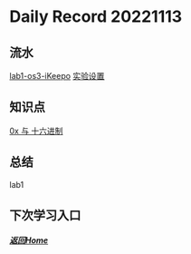 
Daily Record 20221113
=====================

## 流水

 [lab1-os3-iKeepo](https://github.com/LearningOS/lab1-os3-iKeepo) [实验设置](https://learningos.github.io/rust-based-os-comp2022/chapter3/0intro.html#id3) 



## 知识点

[0x 与 十六进制](Why_0x_express_hexadecimal_and_use_0x_refer_to_location.md)

## 总结

lab1

## 下次学习入口



##### [返回Home](../../../README.md)


